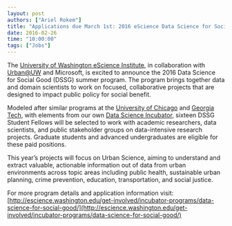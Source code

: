 ```yaml
---
layout: post
authors: ["Ariel Rokem"]
title: "Applications due March 1st: 2016 eScience Data Science for Social Good summer program"
date: 2016-02-26
time: "10:00:00"
tags: ["Jobs"]
---
```


The [University of Washington eScience Institute](http://escience.washington.edu/), in collaboration with
[Urban@UW](http://urban.uw.edu/) and Microsoft, is excited to announce the 2016
Data Science for Social Good (DSSG) summer program. The program brings together
data and domain scientists to work on focused, collaborative projects that are
designed to impact public policy for social benefit.

Modeled after similar programs at the [University of Chicago](http://dssg.uchicago.edu/) and [Georgia Tech](http://dssg-atl.com/),
with elements from our own [Data Science Incubator](http://escience.washington.edu/get-involved/incubator-programs/winter-2016/), sixteen DSSG Student Fellows
will be selected to work with academic researchers, data scientists, and public
stakeholder groups on data-intensive research projects. Graduate students and
advanced undergraduates are eligible for these paid positions.

This year’s projects will focus on Urban Science, aiming to understand and
extract valuable, actionable information out of data from urban environments
across topic areas including public health, sustainable urban planning, crime
prevention, education, transportation, and social justice.

For more program details and application information visit:
[http://escience.washington.edu/get-involved/incubator-programs/data-science-for-social-good/](http://escience.washington.edu/get-involved/incubator-programs/data-science-for-social-good/)
